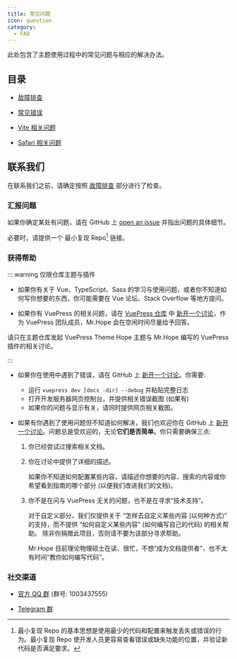 ```yaml
---
title: 常见问题
icon: question
category:
  - FAQ
---
```


此处包含了主题使用过程中的常见问题与相应的解决办法。

## 目录

- [故障排查](troubleshooting.md)

- [常见错误](common-error.md)

- [Vite 相关问题](vite.md)

- [Safari 相关问题](safari.md)

## 联系我们

在联系我们之前，请确定按照 [故障排查](troubleshooting.md) 部分进行了检查。

### 汇报问题

如果你确定某处有问题，请在 GitHub 上 [open an issue](https://github.com/vuepress-theme-hope/vuepress-theme-hope/issues/new/choose) 并指出问题的具体细节。

必要时，请提供一个 最小复现 Repo[^minimal-reproduction-repo] 链接。

[^minimal-reproduction-repo]: 最小复现 Repo 的基本思想是使用最少的代码和配置来触发丢失或错误的行为。最小复现 Repo 使开发人员更容易查看错误或缺失功能的位置，并验证新代码是否满足要求。

### 获得帮助

::: warning 仅限仓库主题与插件

- 如果你有关于 Vue、TypeScript、Sass 的学习与使用问题，或者你不知道如何写你想要的东西，你可能需要在 Vue 论坛、Stack Overflow 等地方提问。

- 如果你有 VuePress 的相关问题，请在 [VuePress 仓库](https://github.com/vuepress/vuepress-next) 中 [新开一个讨论](https://github.com/vuepress/vuepress-next/discussions/new)，作为 VuePress 团队成员，Mr.Hope 会在空闲时间尽量给予回答。

请只在主题仓库发起 VuePress Theme Hope 主题与 Mr.Hope 编写的 VuePress 插件的相关讨论。

:::

- 如果你在使用中遇到了错误，请在 GitHub 上 [新开一个讨论](https://github.com/vuepress-theme-hope/vuepress-theme-hope/discussions/new)。你需要:

  - 运行 `vuepress dev [docs -dir] --debug` 并粘贴完整日志
  - 打开开发服务器网页控制台，并提供相关错误截图 (如果有)
  - 如果你的问题与显示有关，请同时提供网页相关截图。

- 如果有你遇到了使用问题但不知道如何解决，我们也欢迎你在 GitHub 上 [新开一个讨论](https://github.com/vuepress-theme-hope/vuepress-theme-hope/discussions/new)。问题总是受欢迎的，无论**它们是否简单**。你只需要确保三点:

  1. 你已经尝试过搜索相关文档。

  1. 你在讨论中提供了详细的描述。

     如果你不知道如何配置某些内容，请描述你想要的内容、搜索的内容或你希望看到指南的哪个部分 (以便我们改进我们的文档)。

  1. 你不是在问与 VuePress 无关的问题，也不是在寻求“技术支持”。

     对于自定义部分，我们仅提供关于 “怎样去自定义某些内容 (以何种方式)” 的支持，而不提供 “如何自定义某些内容” (如何编写自己的代码) 的相关帮助。 除非你捐赠此项目，否则请不要为该部分寻求帮助。

     Mr.Hope 目前理论物理硕士在读、很忙，不想“成为文档提供者”，也不太有时间“教你如何编写代码”。

### 社交渠道

- [官方 QQ 群](https://jq.qq.com/?_wv=1027&k=rATJyxGK) (群号: 1003437555)

- [Telegram 群](https://t.me/vuepressthemehope)
